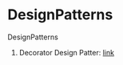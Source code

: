 # DesignPatterns
DesignPatterns

1. Decorator Design Patter: [link](https://github.com/upasana05ghosh/DesignPatterns/tree/master/DecoratorDesignPattern)
